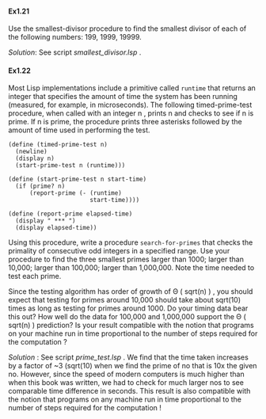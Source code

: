 
#### Ex1.21

Use the smallest-divisor procedure to find the smallest divisor of each of the following numbers: 199, 1999, 19999.

_Solution_: See script _smallest_divisor.lsp_ .

#### Ex1.22

Most Lisp implementations include a primitive called `runtime` that returns an integer that specifies the amount of time the system has been running (measured, for example, in microseconds). The following timed-prime-test procedure, when called with an integer n , prints n and checks to see if n is prime. If n is prime, the procedure prints three asterisks followed by the amount of time used in performing the test.
```
(define (timed-prime-test n)
  (newline)
  (display n)
  (start-prime-test n (runtime)))

(define (start-prime-test n start-time)
  (if (prime? n)
      (report-prime (- (runtime) 
                       start-time))))

(define (report-prime elapsed-time)
  (display " *** ")
  (display elapsed-time))
```

Using this procedure, write a procedure `search-for-primes` that checks the primality of consecutive odd integers in a specified range. Use your procedure to find the three smallest primes larger than 1000; larger than 10,000; larger than 100,000; larger than 1,000,000. Note the time needed to test each prime. 

Since the testing algorithm has order of growth of Θ ( sqrt(n) ) , you should expect that testing for primes around 10,000 should take about sqrt(10) times as long as testing for primes around 1000. Do your timing data bear this out? How well do the data for 100,000 and 1,000,000 support the Θ ( sqrt(n) ) prediction? Is your result compatible with the notion that programs on your machine run in time proportional to the number of steps required for the computation ?

_Solution_ : See script _prime_test.lsp_ .
We find that the time taken increases by a factor of ~3 (sqrt(10) when we find the prime of no that is 10x the given no.
However, since the speed of modern computers is much higher than when this book was written, we had to check for much larger nos to see comparable time difference in seconds.
This result is also compatible with the notion that programs on any machine run in time proportional to the number of steps required for the computation !